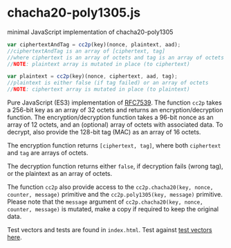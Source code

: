 # chacha20-poly1305.js
minimal JavaScript implementation of chacha20-poly1305

```javascript
var ciphertextAndTag = cc2p(key)(nonce, plaintext, aad);
//ciphertextAndTag is an array of [ciphertext, tag]
//where ciphertext is an array of octets and tag is an array of octets
//NOTE: plaintext array is mutated in place (to ciphertext)

var plaintext = cc2p(key)(nonce, ciphertext, aad, tag);
//plaintext is either false (if tag failed) or an array of octets
//NOTE: ciphertext array is mutated in place (to plaintext)
```

Pure JavaScript (ES3) implementation of [RFC7539](https://tools.ietf.org/html/rfc7539). The function `cc2p` takes a 256-bit key as an array of 32 octets and returns an encryption/decryption function. The encryption/decryption function takes a 96-bit nonce as an array of 12 octets, and an (optional) array of octets with associated data. To decrypt, also provide the 128-bit tag (MAC) as an array of 16 octets.

The encryption function returns `[ciphertext, tag]`, where both `ciphertext` and `tag` are arrays of octets.

The decryption function returns either `false`, if decryption fails (wrong tag), or the plaintext as an array of octets.

The function `cc2p` also provide access to the `cc2p.chacha20(key, nonce, counter, message)` primitive and the `cc2p.poly1305(key, message)` primitive. Please note that the `message` argument of `cc2p.chacha20(key, nonce, counter, message)` is mutated, make a copy if required to keep the original data.

Test vectors and tests are found in `index.html`. Test against [test vectors here](https://tomaslangkaas.github.io/chacha20-poly1305.js/).
